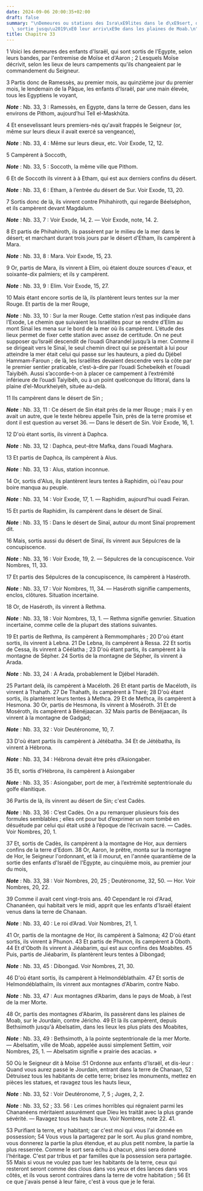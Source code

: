 ```yaml
---
date: 2024-09-06 20:00:35+02:00
draft: false
summary: "\nDemeures ou stations des Isra\xE9lites dans le d\xE9sert, depuis leur\
  \ sortie jusqu\u2019\xE0 leur arriv\xE9e dans les plaines de Moab.\n"
title: Chapitre 33
---
```





1 Voici les demeures des enfants d'Israël, qui sont sortis de l'Egypte, selon leurs bandes, par l'entremise de Moïse et d'Aaron ; 2 Lesquels Moïse décrivit, selon les lieux de leurs campements qu'ils changeaient par le commandement du Seigneur.


3 Partis donc de Ramessès, au premier mois, au quinzième jour du premier mois, le lendemain de la Pâque, les enfants d'Israël, par une main élevée, tous les Egyptiens le voyant,

***Note*** :  Nb. 33, 3 : Ramessès, en Egypte, dans la terre de Gessen, dans les environs de Pithom, aujourd’hui Tell el-Maskhûta.

4 Et ensevelissant leurs premiers-nés qu'avait frappés le Seigneur (or, même sur leurs dieux il avait exercé sa vengeance),

***Note*** :  Nb. 33, 4 : Même sur leurs dieux, etc. Voir Exode, 12, 12.


5 Campèrent à Soccoth,

***Note*** :  Nb. 33, 5 : Soccoth, la même ville que Pithom.

6 Et de Soccoth ils vinrent à à Etham, qui est aux derniers confins du désert.

***Note*** :  Nb. 33, 6 : Etham, à l’entrée du désert de Sur. Voir Exode, 13, 20.

7 Sortis donc de là, ils vinrent contre Phihahiroth, qui regarde Béelséphon, et ils campèrent devant Magdalum.

***Note*** :  Nb. 33, 7 : Voir Exode, 14, 2. ― Voir Exode, note, 14. 2.

8 Et partis de Phihahiroth, ils passèrent par le milieu de la mer dans le désert; et marchant durant trois jours par le désert d'Etham, ils campèrent à Mara.

***Note*** :  Nb. 33, 8 : Mara. Voir Exode, 15, 23.

9 Or, partis de Mara, ils vinrent à Elim, où étaient douze sources d'eaux, et soixante-dix palmiers; et ils y campèrent.

***Note*** :  Nb. 33, 9 : Elim. Voir Exode, 15, 27.

10 Mais étant encore sortis de là, ils plantèrent leurs tentes sur la mer Rouge. Et partis de la mer Rouge,

***Note*** :  Nb. 33, 10 : Sur la mer Rouge. Cette station n’est pas indiquée dans l’Exode, Le chemin que suivaient les Israélites pour se rendre d’Elim au mont Sinaï les mena sur le bord de la mer où ils campèrent. L’étude des lieux permet de fixer cette station avec assez de certitude. On ne peut supposer qu’Israël descendit de l’ouadi Gharandel jusqu’à la mer. Comme il se dirigeait vers le Sinaï, le seul chemin direct qui se présentait à lui pour atteindre la mer était celui qui passe sur les hauteurs, a pied du Djébel Hammam-Faroun ; de là, les Israélites devaient descendre vers la côte par le premier sentier praticable, c’est-à-dire par l’ouadi Schebeikéh et l’ouadi Taiyibéh. Aussi s’accorde-t-on à placer ce campement à l’extrémité inférieure de l’ouadi Taiyibéh, ou à un point quelconque du littoral, dans la plaine d’el-Mourkheiyéh, située au-delà.

11 Ils campèrent dans le désert de Sin ;

***Note*** :  Nb. 33, 11 : Ce désert de Sin était près de la mer Rouge ; mais il y en avait un autre, que le texte hébreu appelle Tsin, près de la terre promise et dont il est question au verset 36. ― Dans le désert de Sin. Voir Exode, 16, 1.

12 D'où étant sortis, ils vinrent à Daphca.

***Note*** :  Nb. 33, 12 : Daphca, peut-être Mafka, dans l’ouadi Maghara.

13 Et partis de Daphca, ils campèrent à Alus.

***Note*** :  Nb. 33, 13 : Alus, station inconnue.

14 Or, sortis d'Alus, ils plantèrent leurs tentes à Raphidim, où l'eau pour boire manqua au peuple.

***Note*** :  Nb. 33, 14 : Voir Exode, 17, 1. ― Raphidim, aujourd’hui ouadi Feiran.

15 Et partis de Raphidim, ils campèrent dans le désert de Sinaï.

***Note*** :  Nb. 33, 15 : Dans le désert de Sinaï, autour du mont Sinaï proprement dit.


16 Mais, sortis aussi du désert de Sinaï, ils vinrent aux Sépulcres de la concupiscence.

***Note*** :  Nb. 33, 16 : Voir Exode, 19, 2. ― Sépulcres de la concupiscence. Voir Nombres, 11, 33.

17 Et partis des Sépulcres de la concupiscence, ils campèrent à Haséroth.

***Note*** :  Nb. 33, 17 : Voir Nombres, 11, 34. ― Haséroth signifie campements, enclos, clôtures. Situation incertaine.

18 Or, de Haséroth, ils vinrent à Rethma.

***Note*** :  Nb. 33, 18 : Voir Nombres, 13, 1. ― Rethma signifie genvrier. Situation incertaine, comme celle de la plupart des stations suivantes.

19 Et partis de Rethma, ils campèrent à Remmompharès ; 20 D'où étant sortis, ils vinrent à Lebna. 21 De Lebna, ils campèrent à Ressa. 22 Et sortis de Cessa, ils vinrent à Céélatha ; 23 D'où étant partis, ils campèrent à la montagne de Sépher. 24 Sortis de la montagne de Sépher, ils vinrent à Arada.

***Note*** :  Nb. 33, 24 : A Arada, probablement le Djébel Haradéh.

25 Partant delà, ils campèrent à Macéloth. 26 Et étant partis de Macéloth, ils vinrent à Thahath. 27 De Thahath, ils campèrent à Tharé; 28 D'où étant sortis, ils plantèrent leurs tentes à Methca. 29 Et de Methca, ils campèrent à Hesmona. 30 Or, partis de Hesmona, ils vinrent à Moséroth. 31 Et de Moséroth, ils campèrent à Bénéjaacan. 32 Mais partis de Bénéjaacan, ils vinrent à la montagne de Gadgad;

***Note*** :  Nb. 33, 32 : Voir Deutéronome, 10, 7.

33 D'où étant partis ils campèrent à Jétébatha. 34 Et de Jétébatha, ils vinrent à Hébrona.

***Note*** :  Nb. 33, 34 : Hébrona devait être près d’Asiongaber.

35 Et, sortis d'Hébrona, ils campèrent à Asiongaber

***Note*** :  Nb. 33, 35 : Asiongaber, port de mer, à l’extrémité septentrionale du golfe élanitique.

36 Partis de là, ils vinrent au désert de Sin; c'est Cadès.

***Note*** :  Nb. 33, 36 : C’est Cadès. On a pu remarquer plusieurs fois des formules semblables ; elles ont pour but d’exprimer un nom tombé en désuétude par celui qui était usité à l’époque de l’écrivain sacré. ― Cadès. Voir Nombres, 20, 1.


37 Et, sortis de Cadès, ils campèrent à la montagne de Hor, aux derniers confins de la terre d'Edom. 38 Or, Aaron, le prêtre, monta sur la montagne de Hor, le Seigneur l'ordonnant, et là il mourut, en l'année quarantième de la sortie des enfants d'Israël de l'Egypte, au cinquième mois, au premier jour du mois,

***Note*** :  Nb. 33, 38 : Voir Nombres, 20, 25 ; Deutéronome, 32, 50. ― Hor. Voir Nombres, 20, 22.

39 Comme il avait cent vingt-trois ans. 40 Cependant le roi d'Arad, Chananéen, qui habitait vers le midi, apprit que les enfants d'Israël étaient venus dans la terre de Chanaan.

***Note*** :  Nb. 33, 40 : Le roi d’Arad. Voir Nombres, 21, 1.


41 Or, partis de la montagne de Hor, ils campèrent à Salmona; 42 D'où étant sortis, ils vinrent à Phunon. 43 Et partis de Phunon, ils campèrent à Oboth. 44 Et d'Oboth ils vinrent à Jiéabarim, qui est aux confins des Moabites. 45 Puis, partis de Jiéabarim, ils plantèrent leurs tentes à Dibongad;

***Note*** :  Nb. 33, 45 : Dibongad. Voir Nombres, 21, 30.

46 D'où étant sortis, ils campèrent à Helmondéblathaïm. 47 Et sortis de Helmondéblathaïm, ils vinrent aux montagnes d'Abarim, contre Nabo.

***Note*** :  Nb. 33, 47 : Aux montagnes d’Abarim, dans le pays de Moab, à l’est de la mer Morte.

48 Or, partis des montagnes d'Abarim, ils passèrent dans les plaines de Moab, sur le Jourdain, contre Jéricho. 49 Et là ils campèrent, depuis Bethsimoth jusqu'à Abelsatim, dans les lieux les plus plats des Moabites,

***Note*** :  Nb. 33, 49 : Bethsimoth, à la pointe septentrionale de la mer Morte. ― Abelsatim, ville de Moab, appelée aussi simplement Settim, voir Nombres, 25, 1. ― Abelsatim signifie « prairie des acacias. »


50 Où le Seigneur dit à Moïse :51 Ordonne aux enfants d'Israël, et dis-leur : Quand vous aurez passé le Jourdain, entrant dans la terre de Chanaan, 52 Détruisez tous les habitants de cette terre; brisez les monuments, mettez en pièces les statues, et ravagez tous les hauts lieux,

***Note*** :  Nb. 33, 52 : Voir Deutéronome, 7, 5 ; Juges, 2, 2.

***Note*** :  Nb. 33, 52 ; 33. 56 : Les crimes horribles qui régnaient parmi les Chananéens méritaient assurément que Dieu les traitât avec la plus grande sévérité. ― Ravagez tous les hauts lieux. Voir Nombres, note 22. 41.

53 Purifiant la terre, et y habitant; car c'est moi qui vous l'ai donnée en possession; 54 Vous vous la partagerez par le sort. Au plus grand nombre, vous donnerez la partie la plus étendue, et au plus petit nombre, la partie la plus resserrée. Comme le sort sera échu à chacun, ainsi sera donné l'héritage. C'est par tribus et par familles que la possession sera partagée. 55 Mais si vous ne voulez pas tuer les habitants de la terre, ceux qui resteront seront comme des clous dans vos yeux et des lances dans vos côtés, et ils vous seront contraires dans la terre de votre habitation ; 56 Et ce que j'avais pensé à leur faire, c'est à vous que je le ferai.

